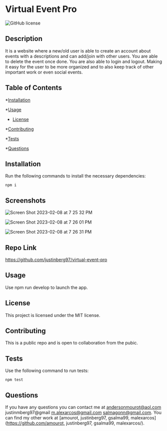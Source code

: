 # Virtual Event Pro
![GitHub license](https://img.shields.io/badge/license-MIT-blue.svg)

## Description
It is a website where a new/old user is able to create an account about events with a descriptions and can add/join with other users. You are able to delete the event once done. You are also able to login and logout. Making it easy for the user to be more organized and to also keep track of other important work or even social events. 

## Table of Contents

*[Installation](#installation)

*[Usage](#usage)

* [License](#license)


*[Contributing](#contributing)

*[Tests](#tests)

*[Questions](#questions)

## Installation

Run the following commands to install the necessary dependencies:
```
npm i
```
## Screenshots

![Screen Shot 2023-02-08 at 7 25 32 PM](https://user-images.githubusercontent.com/109611768/217691359-dd583834-1339-4fe8-814e-7b52dec49869.png)

![Screen Shot 2023-02-08 at 7 26 01 PM](https://user-images.githubusercontent.com/109611768/217691374-56591cf1-0f6e-4dfd-af0f-fbbb762f5288.png)

![Screen Shot 2023-02-08 at 7 26 31 PM](https://user-images.githubusercontent.com/109611768/217691381-f71832ee-d309-4de5-a1f6-1b567d0b5b88.png)

## Repo Link

https://github.com/justinberg97/virtual-event-pro

## Usage
Use npm run develop to launch the app.
## License
    
This project is licensed under the MIT license.

## Contributing
This is a public repo and is open to collaboration from the pubic.

## Tests
Use the following command to run tests:
```
npm test
```

## Questions
If you have any questions you can contact me at andersonmourot@aol.com justinmberg97@gmail m.alexarcos@gmail.com salmagonn@gmail.com.
You can find my other work at [amourot, justinberg97, gsalma99, malexarcos](https://github.com/amourot, justinberg97, gsalma99, malexarcos/).
